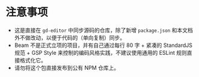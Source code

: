 # 注意事项
* 这是直接在 `gd-editor` 中同步源码的仓库，除了新增 `package.json` 和本文档外不做改动，以便于代码的（单向复制）同步。
* Beam 不是正式立项的项目，并有自己通过每行 80 字 + 紧凑的 StandardJS 规范 + GSP Style 来控制的编码风格实践，不建议使用通用的 ESLint 规则直接格式化它。
* 请勿将这个包直接发布到公有 NPM 仓库上。
